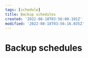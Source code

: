 ```yaml
---
tags: [schedule]
title: Backup schedules
created: '2022-08-18T03:56:00.101Z'
modified: '2022-08-18T03:56:16.035Z'
---
```


# Backup schedules
